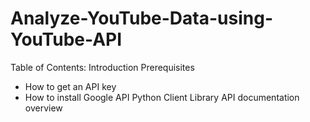 # Analyze-YouTube-Data-using-YouTube-API
Table of Contents:
Introduction
Prerequisites
- How to get an API key
- How to install Google API Python Client Library
API documentation overview
